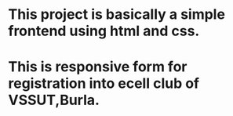 # This project is basically a simple frontend using html and css.
# This is responsive form for registration into ecell club of   VSSUT,Burla.
